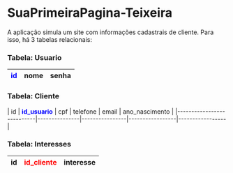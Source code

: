 # SuaPrimeiraPagina-Teixeira

A aplicação simula um site com informações cadastrais de cliente. Para isso, há 3 tabelas relacionais:

### Tabela: Usuario
| **<span style="color:blue">id</span>** | nome          | senha          |
|--------------------------|---------------|---------------|

### Tabela: Cliente
| id | **<span style="color:blue">id_usuario</span>** | cpf           | telefone        | email           | ano_nascimento  |
|---------------------------|---------------|----------------|-----------------|-----------------|

### Tabela: Interesses
| id | **<span style="color:red">id_cliente</span>** | interesse |
|--|---------------------------|---------------|
